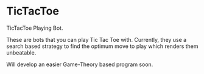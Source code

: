 TicTacToe
=========

TicTacToe Playing Bot.

These are bots that you can play Tic Tac Toe with. 
Currently, they use a search based strategy to find the optimum move to play which renders them unbeatable. 

Will develop an easier Game-Theory based program soon.

